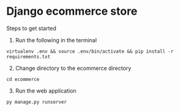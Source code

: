 # Django ecommerce store

Steps to get started

1. Run the following in the terminal
```
virtualenv .env && source .env/bin/activate && pip install -r requirements.txt
```
2. Change directory to the ecommerce directory

```
cd ecommerce
```
3. Run the web application
```
py manage.py runserver
```
